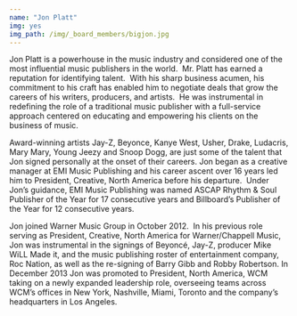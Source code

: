 ```yaml
---
name: "Jon Platt"
img: yes
img_path: /img/_board_members/bigjon.jpg
---
```


Jon Platt is a powerhouse in the music industry and considered one of the most
influential music publishers in the world.  Mr. Platt has earned a reputation for
identifying talent.  With his sharp business acumen, his commitment to his craft
has enabled him to negotiate deals that grow the careers of his writers,
producers, and artists.  He was instrumental in redefining the role of a traditional
music publisher with a full-service approach centered on educating and
empowering his clients on the business of music.

Award-winning artists Jay-Z, Beyonce, Kanye West, Usher, Drake, Ludacris,
Mary Mary, Young Jeezy and Snoop Dogg, are just some of the talent that Jon
signed personally at the onset of their careers. Jon began as a creative manager
at EMI Music Publishing and his career ascent over 16 years led him to
President, Creative, North America before his departure.  Under Jon’s guidance,
EMI Music Publishing was named ASCAP Rhythm &amp; Soul Publisher of the Year
for 17 consecutive years and Billboard’s Publisher of the Year for 12 consecutive
years.

Jon joined Warner Music Group in October 2012.  In his previous role serving as
President, Creative, North America for Warner/Chappell Music, Jon was
instrumental in the signings of Beyoncé, Jay-Z, producer Mike WiLL Made it, and
the music publishing roster of entertainment company, Roc Nation, as well as the
re-signing of Barry Gibb and Robby Robertson. In December 2013 Jon was
promoted to President, North America, WCM taking on a newly expanded
leadership role, overseeing teams across WCM’s offices in New York, Nashville,
Miami, Toronto and the company’s headquarters in Los Angeles.
